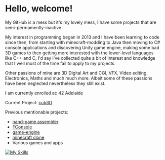 # Hello, welcome!

My GitHub is a mess but it's my lovely mess, I have some projects that are semi-permamently-inactive.

My interest in programming began in 2013 and I have been learning to code since then, from starting with minecraft-modding to Java then moving to C# console applications and discovering Unity game engine, making some bad 3D games to then getting more interested with the lower-level languages like C++ and C, I'd say I've collected quite a bit of interest and knowledge that I well most of the time fail to apply to my projects.

Other passions of mine are 3D Digital Art and CGI, VFX, Video editing, Electronics, Maths
 and much much more.
Albeit some of these passions have been neglected nevertheless they still exist.

I am currently enrolled at: 42 Adelaide

Current Project: [cub3D](https://github.com/gmfCoding/cubed)

Previous mentionable projects:
- [nand-game assembler](https://github.com/gmfCoding/Nandgame-Assembler)
- [FConsole](https://github.com/gmfCoding/FConsole)
- [game-engine](https://github.com/gmfCoding/openengine)
- [minecraft clone](https://github.com/gmfCoding/minecraft-clone)
- Various games and apps

[![My Skills](https://skillicons.dev/icons?i=c,cpp,cs,java,js,html,css,blender,unity,eclipse,vim,vscode,git,github)](https://skillicons.dev)
